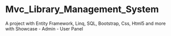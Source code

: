 # Mvc_Library_Management_System
A project with Entity Framework, Linq, SQL, Bootstrap, Css, Html5 and more with Showcase - Admin - User Panel
